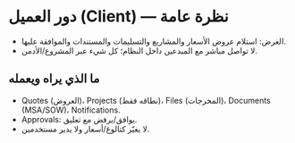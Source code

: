 # دور العميل (Client) — نظرة عامة

- الغرض: استلام عروض الأسعار والمشاريع والتسليمات والمستندات والموافقة عليها.
- لا تواصل مباشر مع المبدعين داخل النظام؛ كل شيء عبر المشروع/الأدمن.

## ما الذي يراه ويعمله
- Quotes (العروض)، Projects (نطاقه فقط)، Files (المخرجات)، Documents (MSA/SOW)، Notifications.
- Approvals: يوافق/يرفض مع تعليق.
- لا يغيّر كتالوغ/أسعار ولا يدير مستخدمين.
